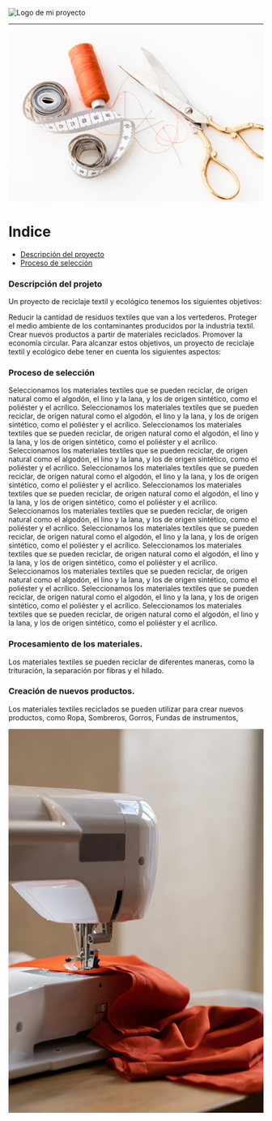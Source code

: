 ![Logo de mi proyecto]()

<hr>

<p align="center">
   <img src="https://github.com/DiegoPM90/proyecto/blob/main/img/foto%20portada%202.jpg" #vitrinedev/>
</p>

# Indice 

- [Descripción del proyecto](#descripción-del-projeto)
- [Proceso de selección](#descripción-del-projeto)



### Descripción del projeto 

<p align="justify">
 Un proyecto de reciclaje textil y ecológico tenemos los siguientes objetivos:

Reducir la cantidad de residuos textiles que van a los vertederos.
Proteger el medio ambiente de los contaminantes producidos por la industria textil.
Crear nuevos productos a partir de materiales reciclados.
Promover la economía circular.
Para alcanzar estos objetivos, un proyecto de reciclaje textil y ecológico debe tener en cuenta los siguientes aspectos:

### Proceso de selección

Seleccionamos los materiales textiles que se pueden reciclar, de origen natural como el algodón, el lino y la lana, y los de origen sintético, como el poliéster y el acrílico. 
Seleccionamos los materiales textiles que se pueden reciclar, de origen natural como el algodón, el lino y la lana, y los de origen sintético, como el poliéster y el acrílico. 
Seleccionamos los materiales textiles que se pueden reciclar, de origen natural como el algodón, el lino y la lana, y los de origen sintético, como el poliéster y el acrílico. 
Seleccionamos los materiales textiles que se pueden reciclar, de origen natural como el algodón, el lino y la lana, y los de origen sintético, como el poliéster y el acrílico. 
Seleccionamos los materiales textiles que se pueden reciclar, de origen natural como el algodón, el lino y la lana, y los de origen sintético, como el poliéster y el acrílico. 
Seleccionamos los materiales textiles que se pueden reciclar, de origen natural como el algodón, el lino y la lana, y los de origen sintético, como el poliéster y el acrílico. 
Seleccionamos los materiales textiles que se pueden reciclar, de origen natural como el algodón, el lino y la lana, y los de origen sintético, como el poliéster y el acrílico. 
Seleccionamos los materiales textiles que se pueden reciclar, de origen natural como el algodón, el lino y la lana, y los de origen sintético, como el poliéster y el acrílico. 
Seleccionamos los materiales textiles que se pueden reciclar, de origen natural como el algodón, el lino y la lana, y los de origen sintético, como el poliéster y el acrílico. 
Seleccionamos los materiales textiles que se pueden reciclar, de origen natural como el algodón, el lino y la lana, y los de origen sintético, como el poliéster y el acrílico. 
Seleccionamos los materiales textiles que se pueden reciclar, de origen natural como el algodón, el lino y la lana, y los de origen sintético, como el poliéster y el acrílico. 
Seleccionamos los materiales textiles que se pueden reciclar, de origen natural como el algodón, el lino y la lana, y los de origen sintético, como el poliéster y el acrílico. 


### Procesamiento de los materiales. 
Los materiales textiles se pueden reciclar de diferentes maneras, como la trituración, la separación por fibras y el hilado.

### Creación de nuevos productos. 

Los materiales textiles reciclados se pueden utilizar para crear nuevos productos, como Ropa, Sombreros, Gorros, Fundas de instrumentos, 


<p align="center">
   <img src="https://github.com/DiegoPM90/proyecto/blob/main/img/foto%20seccion3.jpeg" #vitrinedev/>
</p>



